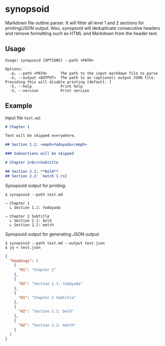 # synopsoid

Markdown file outline parser.
It will filter all level 1 and 2 sections for printing/JSON output.
Also, synopsoid will deduplicate consecutive headers and remove formatting such as HTML and Markdown from the header text.

## Usage

```text
Usage: synopsoid [OPTIONS] --path <PATH>

Options:
  -p, --path <PATH>      The path to the input markdown file to parse
  -o, --output <OUTPUT>  The path to an (optional) output JSON file. Providing this will disable printing [default: ]
  -h, --help             Print help
  -V, --version          Print version
```

## Example

Input file `test.md`:

```md
# Chapter 1

Text will be skipped everywhere.

## Section 1.1: <emph>Yadayada</emph>

### Subsections will be skipped

# Chapter 2<br/>Subtitle

## Section 2.1: **bold**
## Section 2.2: `match`{.rs}
```

Synopsoid output for printing:

```text
$ synopsoid --path test.md

⇒ Chapter 1
  ↳ Section 1.1: Yadayada

⇒ Chapter 2 Subtitle
  ↳ Section 2.1: bold
  ↳ Section 2.2: match
```

Synopsoid output for generating JSON output:

```text
$ synopsoid --path test.md --output test.json
$ jq < test.json
```

```json
{
  "headings": [
    {
      "H1": "Chapter 1"
    },
    {
      "H2": "Section 1.1: Yadayada"
    },
    {
      "H1": "Chapter 2 Subtitle"
    },
    {
      "H2": "Section 2.1: bold"
    },
    {
      "H2": "Section 2.2: match"
    }
  ]
}
```
